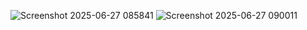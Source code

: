 ![Screenshot 2025-06-27 085841](https://github.com/user-attachments/assets/8e9c83e2-2a5c-4ce9-bc74-9ff3a8c68c13)
![Screenshot 2025-06-27 090011](https://github.com/user-attachments/assets/386d97a4-128d-4230-9b64-2434903fd96e)
